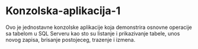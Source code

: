 # Konzolska-aplikacija-1
Ovo je jednostavne konzolske aplikacije koja demonstrira osnovne operacije sa tabelom u SQL Serveru kao sto su listanje i prikazivanje tabele, unos novog zapisa, brisanje postojeceg, trazenje i izmena.
